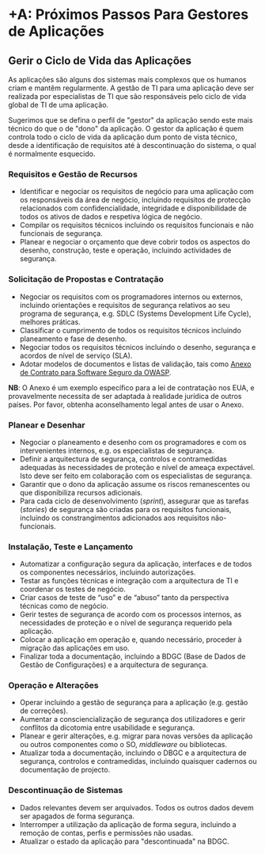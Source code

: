 # +A: Próximos Passos Para Gestores de Aplicações

## Gerir o Ciclo de Vida das Aplicações

As aplicações são alguns dos sistemas mais complexos que os humanos criam e
mantêm regularmente. A gestão de TI para uma aplicação deve ser realizada por
especialistas de TI que são responsáveis pelo ciclo de vida global de TI de uma
aplicação.

Sugerimos que se defina o perfil de "gestor" da aplicação sendo este mais
técnico do que o de "dono" da aplicação. O gestor da aplicação é quem controla
todo o ciclo de vida da aplicação dum ponto de vista técnico, desde a
identificação de requisitos até à descontinuação do sistema, o qual é
normalmente esquecido.

### Requisitos e Gestão de Recursos

* Identificar e negociar os requisitos de negócio para uma aplicação com os
  responsáveis da área de negócio, incluindo requisitos de protecção
  relacionados com confidencialidade, integridade e disponibilidade de todos os
  ativos de dados e respetiva lógica de negócio.
* Compilar os requisitos técnicos incluindo os requisitos funcionais e não
  funcionais de segurança.
* Planear e negociar o orçamento que deve cobrir todos os aspectos do desenho,
  construção, teste e operação, incluindo actividades de segurança.

### Solicitação de Propostas e Contratação

* Negociar os requisitos com os programadores internos ou externos, incluindo
  orientações e requisitos de segurança relativos ao seu programa de segurança,
  e.g. SDLC (Systems Development Life Cycle), melhores práticas.
* Classificar o cumprimento de todos os requisitos técnicos incluindo
  planeamento e fase de desenho.
* Negociar todos os requisitos técnicos incluindo o desenho, segurança e acordos
  de nível de serviço (SLA).
* Adotar modelos de documentos e listas de validação, tais como [Anexo de
  Contrato para Software Seguro da OWASP][1].

**NB**: O Anexo é um exemplo específico para a lei de contratação nos EUA, e
provavelmente necessita de ser adaptada à realidade jurídica de outros países.
Por favor, obtenha aconselhamento legal antes de usar o Anexo.

### Planear e Desenhar

* Negociar o planeamento e desenho com os programadores e com os intervenientes
  internos, e.g. os especialistas de segurança.
* Definir a arquitectura de segurança, controlos e contramedidas adequadas às
  necessidades de proteção e nível de ameaça expectável. Isto deve ser feito em
  colaboração com os especialistas de segurança.
* Garantir que o dono da aplicação assume os riscos remanescentes ou que
  disponibiliza recursos adicionais.
* Para cada ciclo de desenvolvimento (_sprint_), assegurar que as tarefas
  (_stories_) de segurança são criadas para os requisitos funcionais, incluindo
  os constrangimentos adicionados aos requisitos não-funcionais.

### Instalação, Teste e Lançamento

* Automatizar a configuração segura da aplicação, interfaces e de todos os
  componentes necessários, incluindo autorizações.
* Testar as funções técnicas e integração com a arquitectura de TI e coordenar
  os testes de negócio.
* Criar casos de teste de “uso” e de “abuso” tanto da perspectiva técnicas como
  de negócio.
* Gerir testes de segurança de acordo com os processos internos, as necessidades
  de proteção e o nível de segurança requerido pela aplicação.
* Colocar a aplicação em operação e, quando necessário, proceder à migração das
  aplicações em uso.
* Finalizar toda a documentação, incluindo a BDGC (Base de Dados de Gestão de
  Configurações) e a arquitectura de segurança.

### Operação e Alterações

* Operar incluindo a gestão de segurança para a aplicação (e.g. gestão de
  correções).
* Aumentar a consciencialização de segurança dos utilizadores e gerir conflitos
  da dicotomia entre usabilidade e segurança.
* Planear e gerir alterações, e.g. migrar para novas versões da aplicação ou
  outros componentes como o SO, _middleware_ ou bibliotecas.
* Atualizar toda a documentação, incluindo o DBGC e a arquitectura de segurança,
  controlos e contramedidas, incluindo quaisquer cadernos ou documentação de
  projecto.

### Descontinuação de Sistemas

* Dados relevantes devem ser arquivados. Todos os outros dados devem ser
  apagados de forma segurança.
* Interromper a utilização da aplicação de forma segura, incluindo a remoção de
  contas, perfis e permissões não usadas.
* Atualizar o estado da aplicação para "descontinuada" na BDGC.

[1]: https://www.owasp.org/index.php/OWASP_Secure_Software_Contract_Annex
